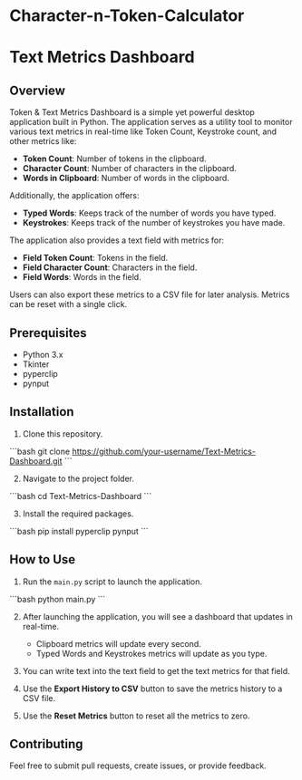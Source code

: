 # Character-n-Token-Calculator

# Text Metrics Dashboard

## Overview

Token &amp; Text Metrics Dashboard is a simple yet powerful desktop application built in Python. The application serves as a utility tool to monitor various text metrics in real-time like Token Count, Keystroke count, and other metrics like:

- **Token Count**: Number of tokens in the clipboard.
- **Character Count**: Number of characters in the clipboard.
- **Words in Clipboard**: Number of words in the clipboard.
  
Additionally, the application offers:

- **Typed Words**: Keeps track of the number of words you have typed.
- **Keystrokes**: Keeps track of the number of keystrokes you have made.

The application also provides a text field with metrics for:

- **Field Token Count**: Tokens in the field.
- **Field Character Count**: Characters in the field.
- **Field Words**: Words in the field.

Users can also export these metrics to a CSV file for later analysis. Metrics can be reset with a single click.

## Prerequisites

- Python 3.x
- Tkinter
- pyperclip
- pynput

## Installation

1. Clone this repository.

\`\`\`bash
git clone https://github.com/your-username/Text-Metrics-Dashboard.git
\`\`\`

2. Navigate to the project folder.

\`\`\`bash
cd Text-Metrics-Dashboard
\`\`\`

3. Install the required packages.

\`\`\`bash
pip install pyperclip pynput
\`\`\`

## How to Use

1. Run the `main.py` script to launch the application.

\`\`\`bash
python main.py
\`\`\`

2. After launching the application, you will see a dashboard that updates in real-time.
   - Clipboard metrics will update every second.
   - Typed Words and Keystrokes metrics will update as you type.

3. You can write text into the text field to get the text metrics for that field.

4. Use the **Export History to CSV** button to save the metrics history to a CSV file.

5. Use the **Reset Metrics** button to reset all the metrics to zero.

## Contributing

Feel free to submit pull requests, create issues, or provide feedback.
